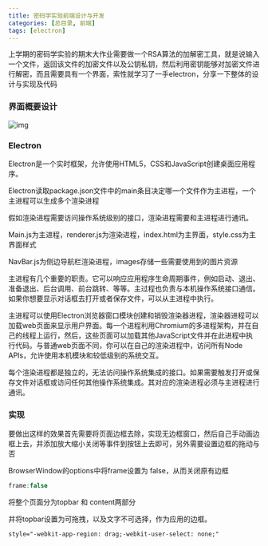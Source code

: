 ```yaml
---
title: 密码学实验前端设计与开发
categories: [总目录, 前端]
tags: [electron]
---
```


上学期的密码学实验的期末大作业需要做一个RSA算法的加解密工具，就是说输入一个文件，返回该文件的加密文件以及公钥私钥，然后利用密钥能够对加密文件进行解密，而且需要具有一个界面，索性就学习了一手electron，分享一下整体的设计与实现及代码



### 界面概要设计

![img](file:///C:/Users/CAIHON~1/AppData/Local/Temp/msohtmlclip1/01/clip_image002.png)

### Electron

Electron是一个实时框架，允许使用HTML5，CSS和JavaScript创建桌面应用程序。

Electron读取package.json文件中的main条目决定哪一个文件作为主进程，一个主进程可以生成多个渲染进程

假如渲染进程需要访问操作系统级别的接口，渲染进程需要和主进程进行通讯。

Main.js为主进程，renderer.js为渲染进程，index.html为主界面，style.css为主界面样式

NavBar.js为侧边导航栏渲染进程，images存储一些需要使用到的图片资源

主进程有几个重要的职责。它可以响应应用程序生命周期事件，例如启动、退出、准备退出、后台调用、前台跳转、等等。主过程也负责与本机操作系统接口通信。如果你想要显示对话框去打开或者保存文件，可以从主进程中执行。

主进程可以使用Electron浏览器窗口模块创建和销毁渲染器进程，渲染器进程可以加载web页面来显示用户界面。每一个进程利用Chromium的多进程架构，并在自己的线程上运行，然后，这些页面可以加载其他JavaScript文件并在此进程中执行代码。与普通web页面不同，你可以在自己的渲染进程中，访问所有Node APIs，允许使用本机模块和较低级别的系统交互。

每个渲染进程都是独立的，无法访问操作系统集成的接口。如果需要触发打开或保存文件对话框或访问任何其他操作系统集成。其对应的渲染进程必须与主进程进行通讯。

### 实现

要做出这样的效果首先需要将页面边框去除，实现无边框窗口，然后自己手动画边框上去，并添加放大缩小关闭等事件到按钮上去即可，另外需要设置边框的拖动与否

BrowserWindow的options中将frame设置为 false，从而关闭原有边框

```javascript
frame:false
```

将整个页面分为topbar 和 content两部分

并将topbar设置为可拖拽，以及文字不可选择，作为应用的边框。

~~~html
style="-webkit-app-region: drag;-webkit-user-select: none;"
~~~